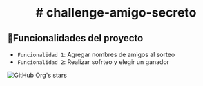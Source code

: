 <h1 align = "center" > # challenge-amigo-secreto</h1>


## :hammer:Funcionalidades del proyecto

- `Funcionalidad 1`: Agregar nombres de amigos al sorteo
- `Funcionalidad 2`: Realizar sofrteo y elegir un ganador


![GitHub Org's stars](https://img.shields.io/github/stars/camilafernanda?style=social)
